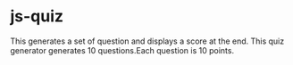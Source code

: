 # js-quiz
This generates a set of question and displays a score at the end.
This quiz generator generates 10 questions.Each question is 10 points.
